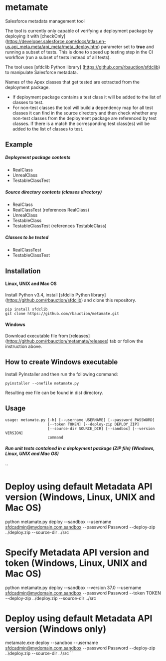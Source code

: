 # metamate
Salesforce metadata management tool

The tool is currently only capable of verifying a deployment package by deploying it with [checkOnly] (https://developer.salesforce.com/docs/atlas.en-us.api_meta.meta/api_meta/meta_deploy.htm) parameter set to **true** and running a subset of tests. This is done to speed up testing step in the CI workflow (run a subset of tests instead of all tests).

The tool uses [sfdclib Python library] (https://github.com/rbauction/sfdclib) to manipulate Salesforce metadata.

Names of the Apex classes that get tested are extracted from the deployment package.

 - If deployment package contains a test class it will be added to the list of classes to test.
 - For non-test classes the tool will build a dependency map for all test classes it can find in the source directory and then check whether any non-test classes from the deployment package are referenced by test classes. If there is a match the corresponding test class(es) will be added to the list of classes to test.

Example
---
##### Deployment package contents
 - RealClass
 - UnrealClass
 - TestableClassTest

##### Source directory contents (classes directory)
 - RealClass
 - RealClassTest (references RealClass)
 - UnrealClass
 - TestableClass
 - TestableClassTest (references TestableClass)

##### Classes to be tested
 - RealClassTest
 - TestableClassTest

Installation
---
#### Linux, UNIX and Mac OS
Install Python v3.4, install [sfdclib Python library] (https://github.com/rbauction/sfdclib) and clone this repository.
```
pip install sfdclib
git clone https://github.com/rbauction/metamate.git
```

#### Windows
Download executable file from [releases] (https://github.com/rbauction/metamate/releases) tab or follow the instruction above.

How to create Windows executable
---
Install PyInstaller and then run the following command:
```
pyinstaller --onefile metamate.py
```
Resulting exe file can be found in dist directory.

Usage
---
```
usage: metamate.py [-h] [--username USERNAME] [--password PASSWORD]
                   [--token TOKEN] [--deploy-zip DEPLOY_ZIP]
                   [--source-dir SOURCE_DIR] [--sandbox] [--version VERSION]
                   command
```

##### Run unit tests contained in a deployment package (ZIP file) (Windows, Linux, UNIX and Mac OS)
``
# Deploy using default Metadata API version (Windows, Linux, UNIX and Mac OS)
python metamate.py deploy --sandbox --username sfdcadmin@mydomain.com.sandbox --password Password --deploy-zip ../deploy.zip --source-dir ../src
# Specify Metadata API version and token (Windows, Linux, UNIX and Mac OS)
python metamate.py deploy --sandbox --version 37.0 --username sfdcadmin@mydomain.com.sandbox --password Password --token TOKEN --deploy-zip ../deploy.zip --source-dir ../src
# Deploy using default Metadata API version (Windows only)
metamate.exe deploy --sandbox --username sfdcadmin@mydomain.com.sandbox --password Password --deploy-zip ..\deploy.zip --source-dir ..\src
``
